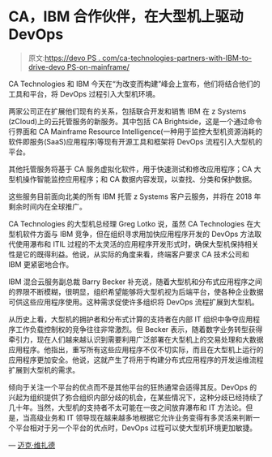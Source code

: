 # CA，IBM 合作伙伴，在大型机上驱动 DevOps

> 原文:[https://devo PS . com/ca-technologies-partners-with-IBM-to-drive-devo PS-on-mainframe/](https://devops.com/ca-technologies-partners-with-ibm-to-drive-devops-on-mainframe/)

CA Technologies 和 IBM 今天在“为改变而构建”峰会上宣布，他们将结合他们的工具和平台，将 DevOps 过程引入大型机环境。

两家公司正在扩展他们现有的关系，包括联合开发和销售 IBM 在 z Systems (zCloud)上的云托管服务的新服务。其中包括 CA Brightside，这是一个通过命令行界面和 CA Mainframe Resource Intelligence(一种用于监控大型机资源消耗的软件即服务(SaaS)应用程序)等现有开源工具和框架将 DevOps 流程引入大型机的平台。

其他托管服务将基于 CA 服务虚拟化软件，用于快速测试和修改应用程序；CA 大型机操作智能监控应用程序；和 CA 数据内容发现，以查找、分类和保护数据。

这些服务目前面向北美的所有 IBM 托管 z Systems 客户云服务，并将在 2018 年剩余时间内在全球推广。

CA Technologies 的大型机总经理 Greg Lotko 说，虽然 CA Technologies 在大型机软件方面与 IBM 竞争，但在组织寻求用加快应用程序开发的 DevOps 方法取代使用瀑布和 ITIL 过程的不太灵活的应用程序开发形式时，确保大型机保持相关性是它的既得利益。他说，从实际的角度来看，终端客户要求 CA 技术公司和 IBM 更紧密地合作。

IBM 混合云服务副总裁 Barry Becker 补充说，随着大型机和分布式应用程序之间的界限不断模糊，很明显，组织希望能够将大型机视为后端平台，使各种企业数据可供这些应用程序使用。这种需求促使许多组织将 DevOps 流程扩展到大型机。

从历史上看，大型机的拥护者和分布式计算的支持者在内部 IT 组织中争夺应用程序工作负载控制权的竞争往往非常激烈。但 Becker 表示，随着数字业务转型获得牵引力，现在人们越来越认识到需要利用广泛部署在大型机上的交易处理和大数据应用程序。他指出，重写所有这些应用程序不仅不切实际，而且在大型机上运行的应用程序更加安全。他说，这就产生了将用于构建分布式应用程序的开发运维流程扩展到大型机的需求。

倾向于关注一个平台的优点而不是其他平台的狂热通常会适得其反。DevOps 的兴起为组织提供了弥合组织内部分歧的机会，在某些情况下，这种分歧已经持续了几十年。当然，大型机的支持者不太可能在一夜之间放弃瀑布和 IT 方法论。但是，当高级业务和 IT 领导现在越来越多地根据它允许业务变得有多灵活来判断一个平台相对于另一个平台的优点时，DevOps 过程可以使大型机环境更加敏捷。

— [迈克·维扎德](https://devops.com/author/mike-vizard/)
